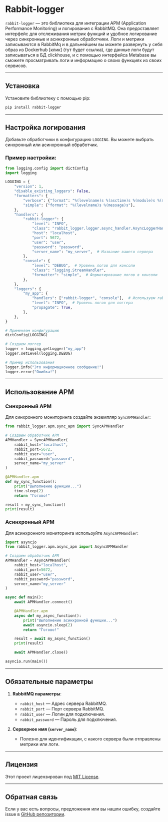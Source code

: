 
# Rabbit-logger

`rabbit-logger` — это библиотека для интеграции APM (Application Performance Monitoring) и логирования с RabbitMQ. Она предоставляет интерфейс для отслеживания метрик функций и удобное логирование через синхронные и асинхронные обработчики. Логи и метрики записываются в RabbitMq и в дальнейшем вы можете развернуть у себя образ из Dockerhub [клик] (тут будет ссылка), где данные логи будут записываться в БД clickhouse, и с помощью интерфейса Metabase вы сможете просматривать логи и информацию о своих функциях из своих сервисов.

---

## Установка

Установите библиотеку с помощью pip:

```bash
pip install rabbit-logger
```

---

## Настройка логирования

Добавьте обработчики в конфигурацию `LOGGING`. Вы можете выбрать синхронный или асинхронный обработчик.

### Пример настройки:

```python
from logging.config import dictConfig
import logging

LOGGING = {
    "version": 1,
    "disable_existing_loggers": False,
    "formatters": {
        "verbose": {"format": "%(levelname)s %(asctime)s %(module)s %(message)s"},
        "simple": {"format": "%(levelname)s %(message)s"},
    },
    "handlers": {
        "rabbit-logger": {
            "level": "INFO",
            "class": "rabbit_logger.logger.async_handler.AsyncLoggerHandler",  # Для асинхронного логгера или 'apmlogger.logger.sync_handler.SyncLoggerHandler' для синхронного
            "host": "localhost",
            "port": 5672,
            "user": "user",
            "password": "password",
            "server_name": "my_server",  # Название вашего сервера
        },
        "console": {
            "level": "DEBUG",  # Уровень логов для консоли
            "class": "logging.StreamHandler",
            "formatter": "simple",  # Форматирование логов в консоли
        },
    },
    "loggers": {
        "my_app": {
            "handlers": ["rabbit-logger", "console"],  # Используем rabbit-logger и консольный обработчики
            "level": "INFO",  # Уровень логов для логгера
            "propagate": True,
        },
    },
}

# Применяем конфигурацию
dictConfig(LOGGING)

# Создаем логгер
logger = logging.getLogger("my_app")
logger.setLevel(logging.DEBUG)

# Пример использования
logger.info("Это информационное сообщение!")
logger.error("Ошибка!")
```

---

## Использование APM

### Синхронный APM

Для синхронного мониторинга создайте экземпляр `SyncAPMHandler`:

```python
from rabbit_logger.apm.sync_apm import SyncAPMHandler

# Создаем обработчик APM
APMHandler = SyncAPMHandler(
    rabbit_host="localhost",
    rabbit_port=5672,
    rabbit_user="user",
    rabbit_password="password",
    server_name="my_server"
)

@APMHandler.apm
def my_sync_function():
    print("Выполнение функции...")
    time.sleep(2)
    return "Готово!"

result = my_sync_function()
print(result)
```

### Асинхронный APM

Для асинхронного мониторинга используйте `AsyncAPMHandler`:

```python
import asyncio
from rabbit_logger.apm.async_apm import AsyncAPMHandler

# Создаем обработчик APM
APMHandler = AsyncAPMHandler(
    rabbit_host="localhost",
    rabbit_port=5672,
    rabbit_user="user",
    rabbit_password="password",
    server_name="my_server"
)

async def main():
    await APMHandler.connect()

    @APMHandler.apm
    async def my_async_function():
        print("Выполнение асинхронной функции...")
        await asyncio.sleep(2)
        return "Готово!"

    result = await my_async_function()
    print(result)

    await APMHandler.close()

asyncio.run(main())
```

---

## Обязательные параметры

1. **RabbitMQ параметры**:
   - `rabbit_host` — Адрес сервера RabbitMQ.
   - `rabbit_port` — Порт сервера RabbitMQ.
   - `rabbit_user` — Логин для подключения.
   - `rabbit_password` — Пароль для подключения.

2. **Серверное имя (`server_name`)**:
   - Полезно для идентификации, с какого сервера были отправлены метрики или логи.

---

## Лицензия

Этот проект лицензирован под [MIT License](LICENSE).

---

## Обратная связь

Если у вас есть вопросы, предложения или вы нашли ошибку, создайте issue в [GitHub репозитории](https://github.com/single-service/rabbit-logger.git).